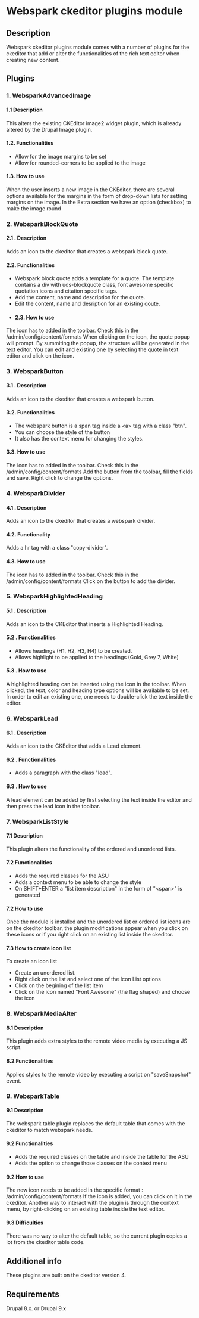 # Webspark ckeditor plugins module

## Description

Webspark ckeditor plugins module comes with a number of plugins for the ckeditor that
add or alter the functionalities of the rich text editor when creating new
content.

## Plugins

### 1. WebsparkAdvancedImage
#### 1.1 Description
This alters the existing CKEditor image2 widget plugin, which is already altered by the Drupal Image plugin.
#### 1.2. Functionalities
- Allow for the image margins to be set
- Allow for rounded-corners to be applied to the image
#### 1.3. How to use
When the user inserts a new image in the CKEditor, there are several options available for the margins in the form of drop-down lists for setting margins on the image.
In the Extra section we have an option (checkbox) to make the image round

### 2. WebsparkBlockQuote
#### 2.1 . Description
Adds an icon to the ckeditor that creates a webspark block quote.
#### 2.2. Functionalities
- Webspark block quote adds a template for a quote. The template contains a div with uds-blockquote class, font awesome specific quotation icons and citation specific tags.
- Add the content, name and description for the quote.
- Edit the content, name and desription for an existing qoute.
- #### 2.3. How to use
The icon has to added in the toolbar. Check this in the /admin/config/content/formats
When clicking on the icon, the quote popup will prompt. By summiting the popup, the structure will be generated in the text editor. You can edit and existing one by selecting the quote in text editor and click on the icon.

### 3. WebsparkButton

#### 3.1 . Description
Adds an icon to the ckeditor that creates a webspark button.

#### 3.2. Functionalities
- The webspark button is a span tag inside a \<a\> tag with a class "btn".
- You can choose the style of the button
- It also has the context menu for changing the styles.

#### 3.3. How to use
The icon has to added in the toolbar. Check this in the  /admin/config/content/formats
Add the button from the toolbar, fill the fields and save.
Right click to change the options.

### 4. WebsparkDivider
#### 4.1 . Description
Adds an icon to the ckeditor that creates a webspark divider.
#### 4.2. Functionality
Adds a hr tag with a class "copy-divider".
#### 4.3. How to use
The icon has to added in the toolbar. Check this in the /admin/config/content/formats
Click on the button to add the divider.

### 5. WebsparkHighlightedHeading
#### 5.1 . Description
Adds an icon to the CKEditor that inserts a Highlighted Heading.
#### 5.2 . Functionalities
- Allows headings (H1, H2, H3, H4) to be created.
- Allows highlight to be applied to the headings (Gold, Grey 7, White)
#### 5.3 . How to use
A highlighted heading can be inserted using the icon in the toolbar. When clicked, the text, color and heading type options will be available to be set. In order to edit an existing one, one needs to double-click the text inside the editor.
### 6. WebsparkLead
#### 6.1 . Description
Adds an icon to the CKEditor that adds a Lead element.
#### 6.2 . Functionalities
- Adds a paragraph with the class "lead".
#### 6.3 . How to use
A lead element can be added by first selecting the text inside the editor and then press the lead icon in the toolbar.
### 7. WebsparkListStyle

#### 7.1 Description

This plugin alters the functionality of the ordered and unordered lists.

#### 7.2 Functionalities

- Adds the required classes for the ASU
- Adds a context menu to be able to change the style
- On SHIFT+ENTER a "list item description" in the form of "\<span\>" is generated

#### 7.2 How to use

Once the module is installed and the unordered list or ordered list icons are
on the ckeditor toolbar, the plugin modifications appear when you click on these
icons or if you right click on an existing list inside the ckeditor.

#### 7.3 How to create icon list
To create an icon list
- Create an unordered list.
- Right click on the list and select one of the Icon List options
- Click on the begining of the list item
- Click on the icon named "Font Awesome" (the flag shaped) and choose the icon

### 8. WebsparkMediaAlter
#### 8.1 Description
This plugin adds extra styles to the remote video media by executing a JS script.
#### 8.2 Functionalities
Applies styles to the remote video by executing a script on "saveSnapshot" event.
### 9. WebsparkTable

#### 9.1 Description

The webspark table plugin replaces the default table that comes with the
ckeditor to match webspark needs.

#### 9.2 Functionalities

- Adds the required classes on the table and inside the table for the ASU
- Adds the option to change those classes on the context menu

#### 9.2 How to use

The new icon needs to be added in the specific format :
/admin/config/content/formats
If the icon is added, you can click on it in the ckeditor. Another way to
interact with the plugin is through the context menu, by right-clicking on
an existing table inside the text editor.

#### 9.3 Difficulties

There was no way to alter the default table, so the current plugin copies a lot
from the ckeditor table code.

## Additional info

These plugins are built on the ckeditor version 4.

## Requirements

Drupal 8.x. or Drupal 9.x